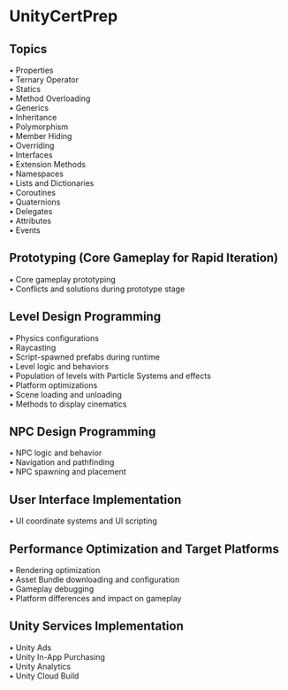 # UnityCertPrep

## Topics
• Properties<br/>
• Ternary Operator<br/>
• Statics<br/>
• Method Overloading<br/>
• Generics<br/>
• Inheritance<br/>
• Polymorphism<br/>
• Member Hiding<br/>
• Overriding<br/>
• Interfaces<br/>
• Extension Methods<br/>
• Namespaces<br/>
• Lists and Dictionaries<br/>
• Coroutines<br/>
• Quaternions<br/>
• Delegates<br/>
• Attributes<br/>
• Events<br/>

## Prototyping (Core Gameplay for Rapid Iteration)
• Core gameplay prototyping<br/>
• Conflicts and solutions during prototype stage<br/>

## Level Design Programming
• Physics configurations<br/>
• Raycasting<br/>
• Script-spawned prefabs during runtime<br/>
• Level logic and behaviors<br/>
• Population of levels with Particle Systems and effects<br/>
• Platform optimizations<br/>
• Scene loading and unloading<br/>
• Methods to display cinematics<br/>

## NPC Design Programming
• NPC logic and behavior<br/>
• Navigation and pathfinding<br/>
• NPC spawning and placement<br/>

## User Interface Implementation
• UI coordinate systems and UI scripting<br/>

## Performance Optimization and Target Platforms
• Rendering optimization<br/>
• Asset Bundle downloading and configuration<br/>
• Gameplay debugging<br/>
• Platform differences and impact on gameplay<br/>

## Unity Services Implementation
• Unity Ads<br/>
• Unity In-App Purchasing<br/>
• Unity Analytics<br/>
• Unity Cloud Build<br/>
